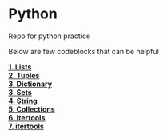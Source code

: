 # Python
 Repo for python practice  

Below are few codeblocks that can be helpful  

[**1. Lists**](list)  
[**2. Tuples**](tuple)  
[**3. Dictionary**](dict)  
[**3. Sets**](sets)  
[**4. String**](string)  
[**5. Collections**](collection)  
[**6. Itertools**](itertools)  
[**7. itertools**](list)  
